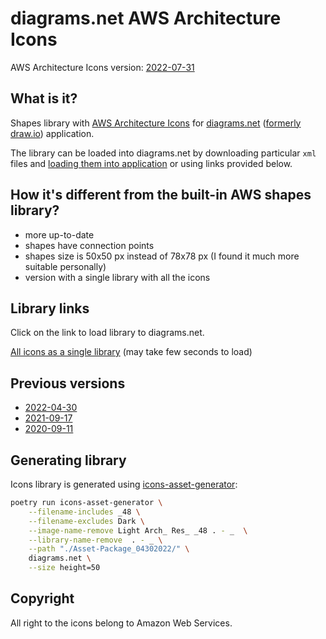 # diagrams.net AWS Architecture Icons

AWS Architecture Icons version:
[2022-07-31](https://d1.awsstatic.com/webteam/architecture-icons/q3-2022/Asset-Package_07312022.e9f969935ef6aa73b775f3a4cd8c67af2a4cf51e.zip)

## What is it?

Shapes library with [AWS Architecture Icons](https://aws.amazon.com/architecture/icons/)
for [diagrams.net](https://diagrams.net/)
([formerly draw.io](https://www.diagrams.net/blog/move-diagrams-net)) application.

The library can be loaded into diagrams.net by downloading particular `xml` files
and [loading them into application](https://www.diagrams.net/blog/custom-libraries)
or using links provided below.

## How it's different from the built-in AWS shapes library?

- more up-to-date
- shapes have connection points
- shapes size is 50x50 px instead of 78x78 px
  (I found it much more suitable personally)
- version with a single library with all the icons

## Library links

Click on the link to load library to diagrams.net.

[All icons as a single library](https://app.diagrams.net/?splash=0&clibs=Uhttps://raw.githubusercontent.com/m-radzikowski/diagrams-aws-icons/master/20220731/AWS%20Architecture%20Icons%2020220731.xml)
(may take few seconds to load)

## Previous versions

- [2022-04-30](https://app.diagrams.net/?splash=0&clibs=Uhttps://raw.githubusercontent.com/m-radzikowski/diagrams-aws-icons/master/20220430/AWS%20Architecture%20Icons%2020220430.xml)
- [2021-09-17](https://app.diagrams.net/?splash=0&clibs=Uhttps://raw.githubusercontent.com/m-radzikowski/diagrams-aws-icons/master/20210917/AWS%20Architecture%20Icons%2020210917.xml)
- [2020-09-11](https://app.diagrams.net/?splash=0&clibs=Uhttps://raw.githubusercontent.com/m-radzikowski/diagrams-aws-icons/master/20200911/AWS%20Architecture%20Icons.xml)

## Generating library

Icons library is generated using [icons-asset-generator](https://github.com/m-radzikowski/icons-asset-generator):

```bash
poetry run icons-asset-generator \
    --filename-includes _48 \
    --filename-excludes Dark \
    --image-name-remove Light Arch_ Res_ _48 . - _  \
    --library-name-remove  . - _ \
    --path "./Asset-Package_04302022/" \
    diagrams.net \
    --size height=50
```

## Copyright

All right to the icons belong to Amazon Web Services.
